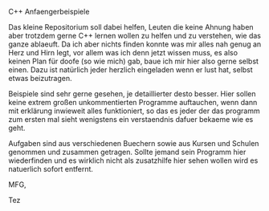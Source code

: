 C++ Anfaengerbeispiele

Das kleine Repositorium soll dabei helfen, Leuten die keine Ahnung haben aber trotzdem gerne C++ lernen wollen zu helfen und zu verstehen, wie das ganze ablaeuft.
Da ich aber nichts finden konnte was mir alles nah genug an Herz und Hirn legt, vor allem was ich denn jetzt wissen muss, es also keinen Plan für doofe
(so wie mich) gab, baue ich mir hier also gerne selbst einen. Dazu ist natürlich jeder herzlich eingeladen wenn er lust hat, selbst etwas beizutragen.

Beispiele sind sehr gerne gesehen, je detaillierter desto besser. Hier sollen keine extrem großen unkommentierten Programme auftauchen, wenn dann mit erklärung inwieweit alles funktioniert, so das es jeder der das programm zum ersten mal sieht wenigstens ein verstaendnis dafuer bekaeme wie es geht.

Aufgaben sind aus verschiedenen Buechern sowie aus Kursen und Schulen genommen und zusammen getragen. Sollte jemand sein Programm hier wiederfinden und es wirklich nicht als zusatzhilfe hier sehen wollen wird es natuerlich sofort entfernt.

MFG,

Tez
